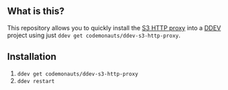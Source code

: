 ## What is this?

This repository allows you to quickly install the [S3 HTTP proxy](https://github.com/codemonauts/s3-http-proxy) into a [DDEV](https://ddev.readthedocs.io) project using just `ddev get codemonauts/ddev-s3-http-proxy`.

## Installation

1. `ddev get codemonauts/ddev-s3-http-proxy`
2. `ddev restart`

